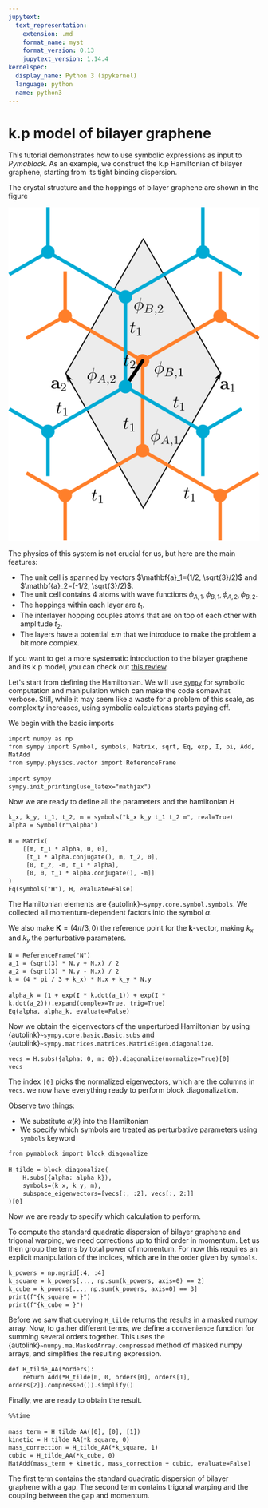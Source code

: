 ```yaml
---
jupytext:
  text_representation:
    extension: .md
    format_name: myst
    format_version: 0.13
    jupytext_version: 1.14.4
kernelspec:
  display_name: Python 3 (ipykernel)
  language: python
  name: python3
---
```


# k.p model of bilayer graphene

This tutorial demonstrates how to use symbolic expressions as input
to _Pymablock_. As an example, we construct the k.p Hamiltonian of
bilayer graphene, starting from its tight binding dispersion.

The crystal structure and the hoppings of bilayer graphene are shown
in the figure

![crystal structure and hopping of bilayer grahene](bilayer.svg)

The physics of this system is not crucial for us, but here are the main features:
- The unit cell is spanned by vectors $\mathbf{a}_1=(1/2, \sqrt{3}/2)$ and $\mathbf{a}_2=(-1/2, \sqrt{3}/2)$.
- The unit cell contains 4 atoms with wave functions $\phi_{A,1}, \phi_{B,1}, \phi_{A,2}, \phi_{B,2}$.
- The hoppings within each layer are $t_1$.
- The interlayer hopping couples atoms that are on top of each other with amplitude $t_2$.
- The layers have a potential $\pm m$ that we introduce to make the problem a bit more complex.

If you want to get a more systematic introduction to the bilayer
graphene and its k.p model, you can check out
[this review](https://iopscience.iop.org/article/10.1088/0034-4885/76/5/056503).

Let's start from defining the Hamiltonian. We will use [`sympy`](https://www.sympy.org/)
for symbolic computation and manipulation which can make the code somewhat
verbose.
Still, while it may seem like a waste for a problem of this scale, as
complexity increases, using symbolic calculations starts paying off.

We begin with the basic imports

```{code-cell} ipython3
import numpy as np
from sympy import Symbol, symbols, Matrix, sqrt, Eq, exp, I, pi, Add, MatAdd
from sympy.physics.vector import ReferenceFrame

import sympy
sympy.init_printing(use_latex="mathjax")
```

Now we are ready to define all the parameters and the hamiltonian $H$

```{code-cell} ipython3
k_x, k_y, t_1, t_2, m = symbols("k_x k_y t_1 t_2 m", real=True)
alpha = Symbol(r"\alpha")

H = Matrix(
    [[m, t_1 * alpha, 0, 0],
     [t_1 * alpha.conjugate(), m, t_2, 0],
     [0, t_2, -m, t_1 * alpha],
     [0, 0, t_1 * alpha.conjugate(), -m]]
)
Eq(symbols("H"), H, evaluate=False)
```

The Hamiltonian elements are {autolink}`~sympy.core.symbol.symbols`.
We collected all momentum-dependent factors into the symbol $\alpha$.

We also make $\mathbf{K}=(4\pi/3, 0)$ the reference point for the
$\mathbf{k}$-vector, making $k_x$ and $k_y$ the perturbative parameters.

```{code-cell} ipython3
N = ReferenceFrame("N")
a_1 = (sqrt(3) * N.y + N.x) / 2
a_2 = (sqrt(3) * N.y - N.x) / 2
k = (4 * pi / 3 + k_x) * N.x + k_y * N.y

alpha_k = (1 + exp(I * k.dot(a_1)) + exp(I * k.dot(a_2))).expand(complex=True, trig=True)
Eq(alpha, alpha_k, evaluate=False)
```

Now we obtain the eigenvectors of the unperturbed Hamiltonian by using
{autolink}`~sympy.core.basic.Basic.subs` and
{autolink}`~sympy.matrices.matrices.MatrixEigen.diagonalize`.

```{code-cell} ipython3
vecs = H.subs({alpha: 0, m: 0}).diagonalize(normalize=True)[0]
vecs
```

The index `[0]` picks the normalized eigenvectors, which are the columns in `vecs`.
we now have everything ready to perform block diagonalization.

Observe two things:
- We substitute $\alpha(k)$ into the Hamiltonian
- We specify which symbols are treated as perturbative parameters using `symbols` keyword

```{code-cell} ipython3
from pymablock import block_diagonalize

H_tilde = block_diagonalize(
    H.subs({alpha: alpha_k}),
    symbols=(k_x, k_y, m),
    subspace_eigenvectors=[vecs[:, :2], vecs[:, 2:]]
)[0]
```

Now we are ready to specify which calculation to perform.

To compute the standard quadratic dispersion of bilayer graphene and trigonal
warping, we need corrections up to third order in momentum.
Let us then group the terms by total power of momentum.
For now this requires an explicit manipulation of the indices, which are in the
order given by `symbols`.

```{code-cell} ipython3
k_powers = np.mgrid[:4, :4]
k_square = k_powers[..., np.sum(k_powers, axis=0) == 2]
k_cube = k_powers[..., np.sum(k_powers, axis=0) == 3]
print(f"{k_square = }")
print(f"{k_cube = }")
```

Before we saw that querying `H_tilde` returns the results in a masked
numpy array.
Now, to gather different terms, we define a convenience function for summing
several orders together.
This uses the {autolink}`~numpy.ma.MaskedArray.compressed` method of masked
numpy arrays, and simplifies the resulting expression.

```{code-cell} ipython3
def H_tilde_AA(*orders):
    return Add(*H_tilde[0, 0, orders[0], orders[1], orders[2]].compressed()).simplify()
```

Finally, we are ready to obtain the result.

```{code-cell} ipython3
%%time

mass_term = H_tilde_AA([0], [0], [1])
kinetic = H_tilde_AA(*k_square, 0)
mass_correction = H_tilde_AA(*k_square, 1)
cubic = H_tilde_AA(*k_cube, 0)
MatAdd(mass_term + kinetic, mass_correction + cubic, evaluate=False)
```

The first term contains the standard quadratic dispersion of bilayer graphene
with a gap.
The second term contains trigonal warping and the coupling between the gap and
momentum.
